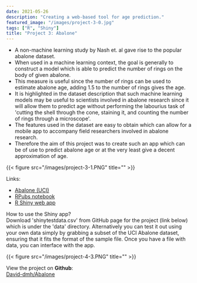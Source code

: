 ```yaml
---
date: 2021-05-26
description: "Creating a web-based tool for age prediction."
featured_image: "/images/project-3-0.jpg"
tags: ["R", "Shiny"]
title: "Project 3: Abalone"
---
```


- A non-machine learning study by Nash et. al gave rise to the popular abalone dataset. 
- When used in a machine learning context, the goal is generally to construct a model which is able to predict the number of rings on the body of given abalone. 
- This measure is useful since the number of rings can be used to estimate abalone age, adding 1.5 to the number of rings gives the age. 
- It is highlighted in the dataset description that such machine learning models may be useful to scientists involved in abalone research since it will allow them to predict age without performing the labourius task of 'cutting the shell through the cone, staining it, and counting the number of rings through a microscope'. 
- The features used in the dataset are easy to obtain which can allow for a mobile app to accompany field researchers involved in abalone research. 
- Therefore the aim of this project was to create such an app which can be of use to predict abalone age or at the very least give a decent approximation of age.

{{< figure src="/images/project-3-1.PNG" title="" >}}

Links:

- [Abalone (UCI)](https://archive.ics.uci.edu/ml/datasets/Abalone)
- [RPubs notebook](https://rpubs.com/davidmh/Abalone_Age)
- [R Shiny web app](https://davidmh.shinyapps.io/abalone_age_predictor/)

How to use the Shiny app?  
Download 'shinytestdata.csv' from GitHub page for the project (link below) which is under the 'data' directory. Alternatively you can test it out using your own data simply by grabbing a subset of the UCI Abalone dataset, ensuring that it fits the format of the sample file. Once you have a file with data, you can interface with the app.

{{< figure src="/images/project-4-3.PNG" title="" >}}

View the project on **Github**:  
[David-dmh/Abalone](https://github.com/David-dmh/Abalone)

